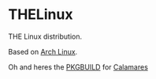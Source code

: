 # THELinux
THE Linux distribution.

Based on [Arch Linux](https://archlinux.org).

Oh and heres the [PKGBUILD](https://github.com/alexfeed1990/the-calamares) for [Calamares](https://calamares.io)
